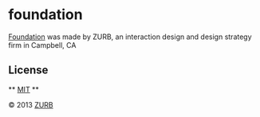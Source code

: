# foundation
[Foundation](http://foundation.zurb.com/) was made by ZURB, an interaction design and design strategy firm in Campbell, CA

## License
** [MIT](http://opensource.org/licenses/MIT) **

© 2013 [ZURB](http://zurb.com) 